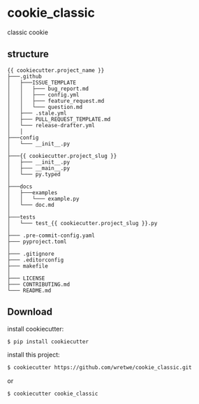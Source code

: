 # cookie_classic
classic cookie
## structure
```properties
{{ cookiecutter.project_name }}
├───.github
│   ├───ISSUE_TEMPLATE
│   │   ├─── bug_report.md
│   │   ├─── config.yml
│   │   ├─── feature_request.md
│   │   └─── question.md
│   ├─── .stale.yml
│   ├─── PULL_REQUEST_TEMPLATE.md
│   └─── release-drafter.yml
│   │
├───config
│   └─── __init__.py
│
├───{{ cookiecutter.project_slug }}
│   ├─── __init__.py
│   ├─── __main__.py
│   └─── py.typed
│
├───docs
│   ├───examples
│   │   └─── example.py
│   └─── doc.md
│
├───tests
│   └─── test_{{ cookiecutter.project_slug }}.py
│
├─── .pre-commit-config.yaml
├─── pyproject.toml
│
├─── .gitignore
├─── .editorconfig
├─── makefile
│
├─── LICENSE
├─── CONTRIBUTING.md
└─── README.md 
```

## Download
install cookiecutter:
```sh
$ pip install cookiecutter
```
install this project:
```sh
$ cookiecutter https://github.com/wretwe/cookie_classic.git
```

or

```sh
$ cookiecutter cookie_classic
```
